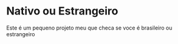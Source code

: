 # Nativo ou Estrangeiro
 Este é um pequeno projeto meu que checa se voce é brasileiro ou estrangeiro
